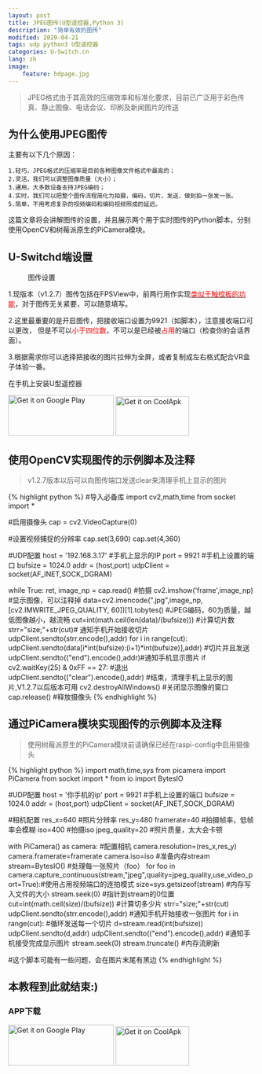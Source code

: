 ```yaml
---
layout: post
title: JPEG图传(U型遥控器,Python 3)
description: "简单有效的图传"
modified: 2020-04-21
tags: udp python3 U型遥控器
categories: U-Switch.cn
lang: zh
image:
    feature: hdpage.jpg
---
```

>JPEG格式由于其高效的压缩效率和标准化要求，目前已广泛用于彩色传真、静止图像、电话会议、印刷及新闻图片的传送


## 为什么使用JPEG图传

主要有以下几个原因：

    1.轻巧，JPEG格式的压缩率是目前各种图像文件格式中最高的；
    2.灵活，我们可以调整图像质量（大小）；
    3.通用，大多数设备支持JPEG编码；
    4.实时，我们可以把整个图传流程简化为拍摄，编码，切片，发送，做到拍一张发一张。
    5.简单，不用考虑复杂的视频编码和编码视频照成的延迟。


这篇文章将会讲解图传的设置，并且展示两个用于实时图传的Python脚本，分别使用OpenCV和树莓派原生的PiCamera模块。


## U-Switchd端设置
<figure class="half center">
	<a href="{{ site.url }}/images/p3_u_cn/FPS.jpg"> <img src="{{ site.url }}/images/p3_u_cn/FPS.jpg" alt=""></a>
    <figcaption>图传设置</figcaption>
</figure>

1.现版本（v1.2.7）图传包括在FPSView中，前两行用作实现<a href="https://yanfeiwong.github.io//u-switch.cn/FPS-Game-View(第一人称射击游戏控件,U型遥控器,Python-3)/" target="_blank"><font color="red">类似于触控板的功能</font></a>，对于图传无关紧要，可以随意填写。

2.这里最重要的是开启图传，把接收端口设置为9921（如脚本），注意接收端口可以更改，
但是不可以<font color="red">小于四位数</font>，不可以是已经被<font color="red">占用</font>的端口（检查你的会话界面）。

3.根据需求你可以选择把接收的图片拉伸为全屏，或者复制成左右格式配合VR盒子体验一番。

在手机上安装U型遥控器

<a href='https://play.google.com/store/apps/details?id=com.typey.tool.uswitch&pcampaignid=MKT-Other-global-all-co-prtnr-py-PartBadge-Mar2515-1'><img alt='Get it on Google Play' src='https://play.google.com/intl/en_us/badges/images/generic/en_badge_web_generic.png' height="83" width="215"/></a>
<a href='https://www.coolapk.com/apk/188229'><img alt='Get it on CoolApk' src='{{ site.url }}/images/coolan.png' height="80" width="150"/></a>

## 使用OpenCV实现图传的示例脚本及注释
>v1.2.7版本以后可以向图传端口发送clear来清理手机上显示的图片

{% highlight python %}
#导入必备库
import cv2,math,time
from socket import *

#启用摄像头
cap = cv2.VideoCapture(0)

#设置视频捕捉的分辨率
cap.set(3,690)
cap.set(4,360)

#UDP配置
host  = '192.168.3.17' #手机上显示的IP
port = 9921 #手机上设置的端口
bufsize = 1024.0
addr = (host,port)
udpClient = socket(AF_INET,SOCK_DGRAM)

while True:
      ret, image_np = cap.read() #拍摄
      cv2.imshow('frame',image_np) #显示图像，可以注释掉
      data=cv2.imencode(".jpg",image_np,[cv2.IMWRITE_JPEG_QUALITY, 60])[1].tobytes() #JPEG编码，60为质量，越低图像越小，越流畅
      cut=int(math.ceil(len(data)/(bufsize))) #计算切片数
      strr="size;"+str(cut)# 通知手机开始接收切片
      udpClient.sendto(strr.encode(),addr)
      for i in range(cut):
          udpClient.sendto(data[i*int(bufsize):(i+1)*int(bufsize)],addr) #切片并且发送
      udpClient.sendto(("end").encode(),addr)#通知手机显示图片
      if cv2.waitKey(25) & 0xFF == 27: #退出
        udpClient.sendto(("clear").encode(),addr) #结束，清理手机上显示的图片,V1.2.7以后版本可用
        cv2.destroyAllWindows() #关闭显示图像的窗口
        cap.release() #释放摄像头
{% endhighlight %}

## 通过PiCamera模块实现图传的示例脚本及注释
>使用树莓派原生的PiCamera模块前请确保已经在raspi-config中启用摄像头

{% highlight python %}
import math,time,sys
from picamera import PiCamera
from socket import *
from io import BytesIO

#UDP配置
host  = '你手机的ip'
port = 9921 #手机上设置的端口
bufsize = 1024.0
addr = (host,port)
udpClient = socket(AF_INET,SOCK_DGRAM)

#相机配置
res_x=640  #照片分辨率
res_y=480
framerate=40 #拍摄帧率，低帧率会模糊
iso=400   #拍摄iso
jpeg_quality=20 #照片质量，太大会卡顿

with PiCamera() as camera:
    #配置相机
    camera.resolution=(res_x,res_y)
    camera.framerate=framerate
    camera.iso=iso
    #准备内存stream
    stream=BytesIO()
    #处理每一张照片（foo）
    for foo in camera.capture_continuous(stream,"jpeg",quality=jpeg_quality,use_video_port=True):#使用占用视频端口的连拍模式
        size=sys.getsizeof(stream) #内存写入文件的大小
        stream.seek(0) #指针到stream的0位置
        cut=int(math.ceil(size)/(bufsize)) #计算切多少片
        strr="size;"+str(cut) 
        udpClient.sendto(strr.encode(),addr) #通知手机开始接收一张图片
        for i in range(cut): #循环发送每一个切片
            d=stream.read(int(bufsize))
            udpClient.sendto(d,addr)
        udpClient.sendto(("end").encode(),addr) #通知手机接受完成显示图片
        stream.seek(0)
        stream.truncate() #内存流刷新

#这个脚本可能有一些问题，会在图片末尾有黑边
{% endhighlight %}

## 本教程到此就结束:)
### APP下载
<a href='https://play.google.com/store/apps/details?id=com.typey.tool.uswitch&pcampaignid=MKT-Other-global-all-co-prtnr-py-PartBadge-Mar2515-1'><img alt='Get it on Google Play' src='https://play.google.com/intl/en_us/badges/images/generic/en_badge_web_generic.png' height="83" width="215"/></a>
<a href='https://www.coolapk.com/apk/188229'><img alt='Get it on CoolApk' src='{{ site.url }}/images/coolan.png' height="80" width="150"/></a>